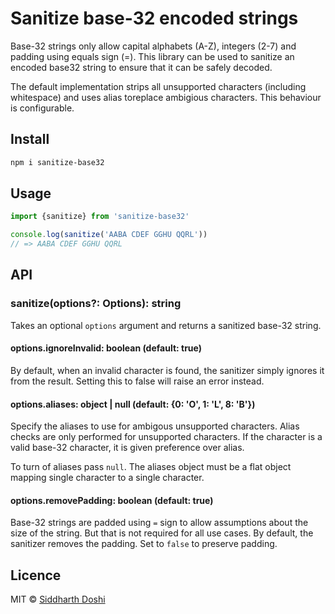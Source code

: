 # Sanitize base-32 encoded strings

Base-32 strings only allow capital alphabets (A-Z), integers (2-7) and padding
using equals sign (=). This library can be used to sanitize an encoded base32
string to ensure that it can be safely decoded.

The default implementation strips all unsupported characters (including whitespace) and uses alias toreplace ambigious characters. This behaviour is configurable.

## Install

```bash
npm i sanitize-base32
```

## Usage

```js
import {sanitize} from 'sanitize-base32'

console.log(sanitize('AABA CDEF GGHU QQRL'))
// => AABA CDEF GGHU QQRL

```

## API

### sanitize(options?: Options): string

Takes an optional `options` argument and returns a sanitized base-32 string.

#### options.ignoreInvalid: boolean (default: true)

By default, when an invalid character is found, the sanitizer simply ignores it
from the result. Setting this to false will raise an error instead.

#### options.aliases: object | null (default: {0: 'O', 1: 'L', 8: 'B'})

Specify the aliases to use for ambigous unsupported characters. Alias checks
are only performed for unsupported characters. If the character is a valid
base-32 character, it is given preference over alias.

To turn of aliases pass `null`. The aliases object must be a flat object mapping
single character to a single character.

#### options.removePadding: boolean (default: true)

Base-32 strings are padded using `=` sign to allow assumptions about the size
of the string. But that is not required for all use cases. By default, the
sanitizer removes the padding. Set to `false` to preserve padding.

## Licence

MIT © [Siddharth Doshi](https://sid.sh)
 